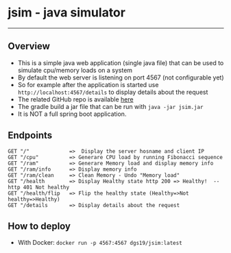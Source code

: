 # jsim - java simulator  

---

## Overview
 - This is a simple java web application (single java file) that can be used to simulate cpu/memory loads on a system
 - By default the web server is listening on port 4567 (not configurable yet)
 - So for example after the application is started use `http://localhost:4567/details` to display details about the request
 - The related GitHub repo is available [here](https://github.com/gerassimos/dgs19/tree/master/resources/jsim)
 - The gradle build a jar file that can be run with `java -jar jsim.jar`
 - It is NOT a full spring boot application.
 
## Endpoints
    GET "/"             =>  Display the server hosname and client IP
    GET "/cpu"          => Generare CPU load by running Fibonacci sequence
    GET "/ram"          => Generare Memory load and display memory info
    GET "/ram/info      => Display memory info
    GET "/ram/clean     => Clean Memory - Undo "Memory load" 
    GET "/health        => Display Healthy state http 200 => Healthy!  -- http 401 Not healthy
    GET "/health/flip   => Flip the healthy state (Healthy=>Not healthy=>Healthy)
    GET "/details       => Display details about the request

## How to deploy
 - With Docker: `docker run -p 4567:4567 dgs19/jsim:latest` 
    

